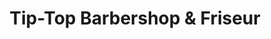 ---
title: "Tip-Top Barbershop & Friseur"
url: /bingen-am-rhein/tip-top-barbershop-und-friseur/
shop: Friseur
---